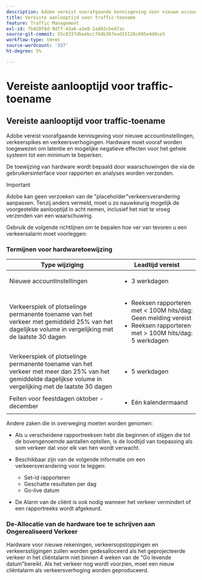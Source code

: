 ```yaml
---
description: Adobe vereist voorafgaande kennisgeving voor nieuwe accountinstellingen, verkeerspikes en verkeersverhogingen. Hardware moet vooraf worden toegewezen om latentie en mogelijke negatieve effecten voor het gehele systeem tot een minimum te beperken.
title: Vereiste aanlooptijd voor traffic-toename
feature: Traffic Management
exl-id: fb428f8d-9dff-43a6-a1e8-1a892cbed7ac
source-git-commit: 55c8337dbeebcc76db367ead15128c095e4d8ce5
workflow-type: tm+mt
source-wordcount: '337'
ht-degree: 5%

---
```


# Vereiste aanlooptijd voor traffic-toename

## Vereiste aanlooptijd voor traffic-toename

Adobe vereist voorafgaande kennisgeving voor nieuwe accountinstellingen, verkeerspikes en verkeersverhogingen. Hardware moet vooraf worden toegewezen om latentie en mogelijke negatieve effecten voor het gehele systeem tot een minimum te beperken.

De toewijzing van hardware wordt bepaald door waarschuwingen die via de gebruikersinterface voor rapporten en analyses worden verzonden.

>[!IMPORTANT]
>
>Adobe kan geen verzoeken van de &quot;placeholder&quot;verkeersverandering aanpassen. Tenzij anders vermeld, moet u zo nauwkeurig mogelijk de voorgestelde aanlooptijd in acht nemen, inclusief het niet te vroeg verzenden van een waarschuwing.

Gebruik de volgende richtlijnen om te bepalen hoe ver van tevoren u een verkeersalarm moet voorleggen:

### Termijnen voor hardwaretoewijzing


<table id="table_A67CC3B164F740088797BD8913244E47">
 <thead>
  <tr>
   <th colname="col1" class="entry"> Type wijziging </th>
   <th colname="col2" class="entry"> Leadtijd vereist </th>
  </tr>
 </thead>
 <tbody>
  <tr>
   <td colname="col1"> Nieuwe accountinstellingen </td>
   <td colname="col2"> <ul><li>3 werkdagen</li></ul></td>
  </tr>
  <tr>
   <td colname="col1"> Verkeerspiek of plotselinge permanente toename van het verkeer met gemiddeld 25% van het dagelijkse volume in vergelijking met de laatste 30 dagen</td>
   <td colname="col2"> <ul><li>Reeksen rapporteren met &lt; 100M hits/dag: Geen melding vereist</li><li>Reeksen rapporteren met &gt; 100M hits/dag: 5 werkdagen</li></ul></td>
  </tr>
  <tr>
   <td colname="col1"> Verkeerspiek of plotselinge permanente toename van het verkeer met meer dan 25% van het gemiddelde dagelijkse volume in vergelijking met de laatste 30 dagen</td>
   <td colname="col2"> <ul><li>5 werkdagen</li></ul></td>
  </tr>
  <tr>
   <td colname="col1"> Feiten voor feestdagen oktober - december </td>
   <td colname="col2"> <ul><li>Eén kalendermaand</li></ul> </td>
  </tr>
 </tbody>
</table>

Andere zaken die in overweging moeten worden genomen:

* Als u verscheidene rapportreeksen hebt die beginnen of stijgen die tot de bovengenoemde aantallen optellen, is de loodtijd van toepassing als som verkeer dat voor elk van hen wordt verwacht.
* Beschikbaar zijn van de volgende informatie om een verkeersverandering voor te leggen:

   * Set-id rapporteren
   * Geschatte resultaten per dag
   * Go-live datum

* De Alarm van de cliënt is ook nodig wanneer het verkeer vermindert of een rapportreeks wordt afgekeurd.

### De-Allocatie van de hardware toe te schrijven aan Ongerealiseerd Verkeer

Hardware voor nieuwe rekeningen, verkeersopstoppingen en verkeersstijgingen zullen worden gedesalloceerd als het geprojecteerde verkeer in het cliëntalarm niet binnen 4 weken van de &quot;Go levende datum&quot;bereikt. Als het verkeer nog wordt voorzien, moet een nieuw cliëntalarm als verkeersverhoging worden geproduceerd.
